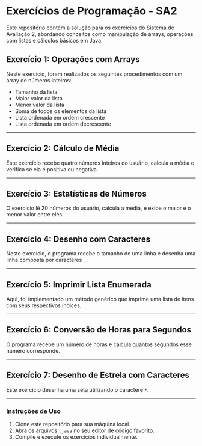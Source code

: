 # Exercícios de Programação - SA2

Este repositório contém a solução para os exercícios do Sistema de Avaliação 2, abordando conceitos como manipulação de arrays, operações com listas e cálculos básicos em Java.

## Exercício 1: Operações com Arrays

Neste exercício, foram realizados os seguintes procedimentos com um array de números inteiros:

- Tamanho da lista
- Maior valor da lista
- Menor valor da lista
- Soma de todos os elementos da lista
- Lista ordenada em ordem crescente
- Lista ordenada em ordem decrescente

---

## Exercício 2: Cálculo de Média

Este exercício recebe quatro números inteiros do usuário, calcula a média e verifica se ela é positiva ou negativa.

---

## Exercício 3: Estatísticas de Números

O exercício lê 20 números do usuário, calcula a média, e exibe o maior e o menor valor entre eles.

---

## Exercício 4: Desenho com Caracteres

Neste exercício, o programa recebe o tamanho de uma linha e desenha uma linha composta por caracteres `_`.

---

## Exercício 5: Imprimir Lista Enumerada

Aqui, foi implementado um método genérico que imprime uma lista de itens com seus respectivos índices.

---

## Exercício 6: Conversão de Horas para Segundos

O programa recebe um número de horas e calcula quantos segundos esse número corresponde.

---

## Exercício 7: Desenho de Estrela com Caracteres

Este exercício desenha uma seta utilizando o caractere `*`.

---

### Instruções de Uso

1. Clone este repositório para sua máquina local.
2. Abra os arquivos `.java` no seu editor de código favorito.
3. Compile e execute os exercícios individualmente.



